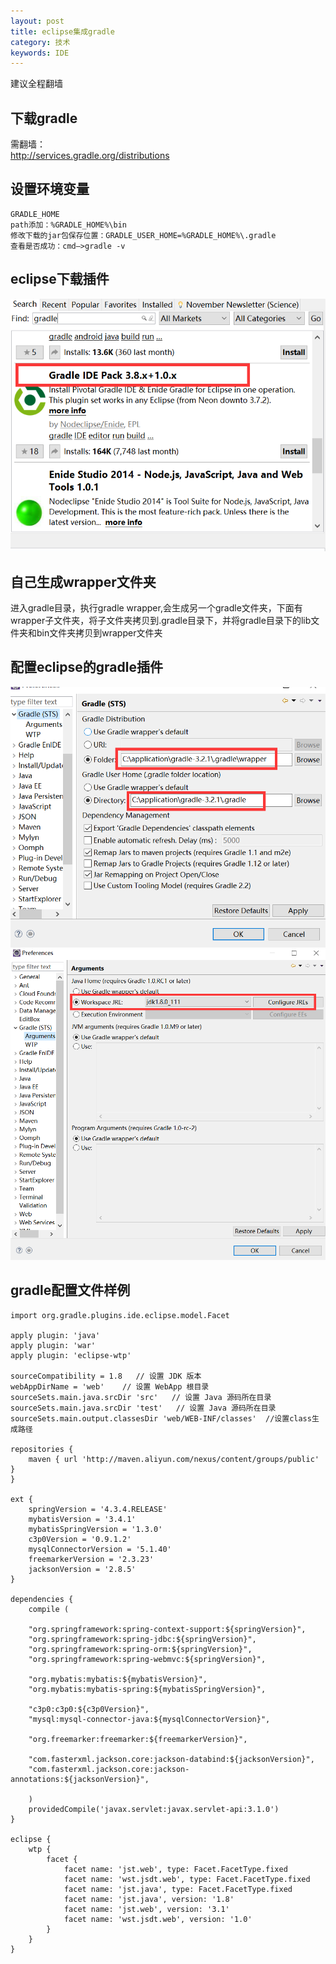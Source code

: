 ```yaml
---
layout: post
title: eclipse集成gradle
category: 技术
keywords: IDE
---
```


建议全程翻墙

## 下载gradle
需翻墙：<br>
http://services.gradle.org/distributions

## 设置环境变量
```
GRADLE_HOME
path添加：%GRADLE_HOME%\bin
修改下载的jar包保存位置：GRADLE_USER_HOME=%GRADLE_HOME%\.gradle
查看是否成功：cmd—>gradle -v
```

## eclipse下载插件
<img src="/assets/img/0069.jpg">


## 自己生成wrapper文件夹
进入gradle目录，执行gradle wrapper,会生成另一个gradle文件夹，下面有wrapper子文件夹，将子文件夹拷贝到.gradle目录下，并将gradle目录下的lib文件夹和bin文件夹拷贝到wrapper文件夹

## 配置eclipse的gradle插件
<img src="/assets/img/0070.jpg"><br>
<img src="/assets/img/0071.jpg">

## gradle配置文件样例
```
import org.gradle.plugins.ide.eclipse.model.Facet

apply plugin: 'java' 
apply plugin: 'war' 
apply plugin: 'eclipse-wtp' 

sourceCompatibility = 1.8   // 设置 JDK 版本 
webAppDirName = 'web'    // 设置 WebApp 根目录 
sourceSets.main.java.srcDir 'src'   // 设置 Java 源码所在目录 
sourceSets.main.java.srcDir 'test'   // 设置 Java 源码所在目录 
sourceSets.main.output.classesDir 'web/WEB-INF/classes'  //设置class生成路径

repositories {
	maven { url 'http://maven.aliyun.com/nexus/content/groups/public' }
}

ext {
	springVersion = '4.3.4.RELEASE'
	mybatisVersion = '3.4.1'
	mybatisSpringVersion = '1.3.0'
	c3p0Version = '0.9.1.2'
	mysqlConnectorVersion = '5.1.40'
	freemarkerVersion = '2.3.23'
	jacksonVersion = '2.8.5'
}

dependencies {
	compile (
	
	"org.springframework:spring-context-support:${springVersion}",
	"org.springframework:spring-jdbc:${springVersion}",
	"org.springframework:spring-orm:${springVersion}",
	"org.springframework:spring-webmvc:${springVersion}",
	
	"org.mybatis:mybatis:${mybatisVersion}",
	"org.mybatis:mybatis-spring:${mybatisSpringVersion}",
	
	"c3p0:c3p0:${c3p0Version}",
	"mysql:mysql-connector-java:${mysqlConnectorVersion}",
	
	"org.freemarker:freemarker:${freemarkerVersion}",
	
	"com.fasterxml.jackson.core:jackson-databind:${jacksonVersion}",
    "com.fasterxml.jackson.core:jackson-annotations:${jacksonVersion}",
	
	)
	providedCompile('javax.servlet:javax.servlet-api:3.1.0')
}

eclipse {
	wtp {
		facet {
			facet name: 'jst.web', type: Facet.FacetType.fixed
			facet name: 'wst.jsdt.web', type: Facet.FacetType.fixed
			facet name: 'jst.java', type: Facet.FacetType.fixed
			facet name: 'jst.java', version: '1.8'
			facet name: 'jst.web', version: '3.1'
			facet name: 'wst.jsdt.web', version: '1.0'
		}
	}
}
```